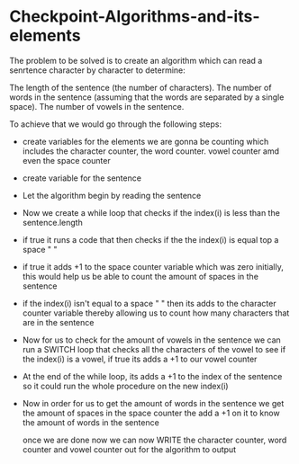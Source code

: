 # Checkpoint-Algorithms-and-its-elements

 The problem to be solved is to create an algorithm which can read a senrtence character by character
 to determine:

The length of the sentence (the number of characters).
The number of words in the sentence (assuming that the words are separated by a single space).
The number of vowels in the sentence.

To achieve that we would go through the following steps:

- create variables for the elements we are gonna be counting which includes the character counter, the word counter. vowel counter amd even the space counter
- create variable for the sentence
- Let the algorithm begin by reading the sentence
- Now we create a while loop that checks if the index(i) is less than the sentence.length
- if true it runs a code that then checks if the the index(i) is equal top a space " "
- if true it adds +1 to the space counter variable which was zero initially, this would help us be able to count the
amount of spaces in the sentence
- if the index(i) isn't equal to a space " " then its adds to the character counter variable thereby allowing us to count
  how many characters that are in the sentence
- Now for us to check for the amount of vowels in the sentence we can run a SWITCH loop that checks all the characters of the vowel to see
if the index(i) is a vowel, if true its adds a +1 to our vowel counter
- At the end of the while loop, its adds a +1 to the index of the sentence so it could run the whole procedure on the new index(i)
- Now in order for us to get the amount of words in  the sentence we get the amount of spaces in the space counter the add a +1 on it to
  know the amount of words in the sentence

  once we are done now we can now WRITE the character counter, word counter and vowel counter out for the algorithm to output
